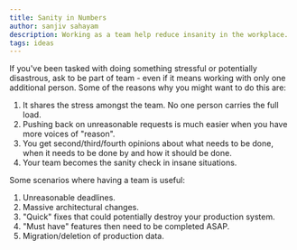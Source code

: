 ```yaml
---
title: Sanity in Numbers
author: sanjiv sahayam
description: Working as a team help reduce insanity in the workplace.
tags: ideas
---
```


If you've been tasked with doing something stressful or potentially disastrous, ask to be part of team - even if it means working with only one additional person. Some of the reasons why you might want to do this are:

1. It shares the stress amongst the team. No one person carries the full load.
2. Pushing back on unreasonable requests is much easier when you have more voices of "reason".
3. You get second/third/fourth opinions about what needs to be done, when it needs to be done by and how it should be done.
4. Your team becomes the sanity check in insane situations.

Some scenarios where having a team is useful:

1. Unreasonable deadlines.
2. Massive architectural changes.
3. "Quick" fixes that could potentially destroy your production system.
4. "Must have" features then need to be completed ASAP.
5. Migration/deletion of production data.
